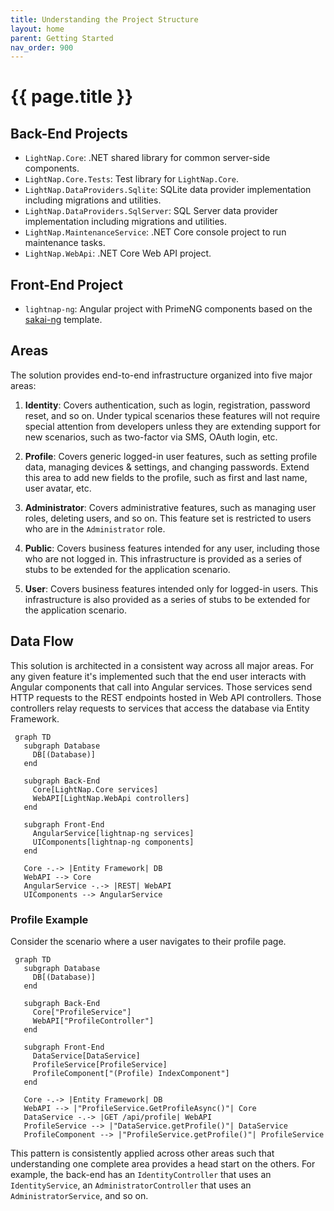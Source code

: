```yaml
---
title: Understanding the Project Structure
layout: home
parent: Getting Started
nav_order: 900
---
```


# {{ page.title }}

## Back-End Projects

- `LightNap.Core`: .NET shared library for common server-side components.
- `LightNap.Core.Tests`: Test library for `LightNap.Core`.
- `LightNap.DataProviders.Sqlite`: SQLite data provider implementation including migrations and utilities.
- `LightNap.DataProviders.SqlServer`: SQL Server data provider implementation including migrations and utilities.
- `LightNap.MaintenanceService`: .NET Core console project to run maintenance tasks.
- `LightNap.WebApi`: .NET Core Web API project.

## Front-End Project

- `lightnap-ng`: Angular project with PrimeNG components based on the [sakai-ng](https://github.com/primefaces/sakai-ng) template.

## Areas

The solution provides end-to-end infrastructure organized into five major areas:

1. **Identity**: Covers authentication, such as login, registration, password reset, and so on. Under typical scenarios these features will not require special attention from developers unless they are extending support for new scenarios, such as two-factor via SMS, OAuth login, etc.

2. **Profile**: Covers generic logged-in user features, such as setting profile data, managing devices & settings, and changing passwords. Extend this area to add new fields to the profile, such as first and last name, user avatar, etc.

3. **Administrator**: Covers administrative features, such as managing user roles, deleting users, and so on. This feature set is restricted to users who are in the `Administrator` role.

4. **Public**: Covers business features intended for any user, including those who are not logged in. This infrastructure is provided as a series of stubs to be extended for the application scenario.

5. **User**: Covers business features intended only for logged-in users. This infrastructure is also provided as a series of stubs to be extended for the application scenario.

## Data Flow

This solution is architected in a consistent way across all major areas. For any given feature it's implemented such that the end user interacts with Angular components that call into Angular services. Those services send HTTP requests to the REST endpoints hosted in Web API controllers. Those controllers relay requests to services that access the database via Entity Framework.

 ```mermaid
  graph TD
    subgraph Database
      DB[(Database)]
    end

    subgraph Back-End
      Core[LightNap.Core services]
      WebAPI[LightNap.WebApi controllers]
    end

    subgraph Front-End
      AngularService[lightnap-ng services]
      UIComponents[lightnap-ng components]
    end

    Core -.-> |Entity Framework| DB
    WebAPI --> Core
    AngularService -.-> |REST| WebAPI
    UIComponents --> AngularService
```

### Profile Example

Consider the scenario where a user navigates to their profile page.

 ```mermaid
  graph TD
    subgraph Database
      DB[(Database)]
    end

    subgraph Back-End
      Core["ProfileService"]
      WebAPI["ProfileController"]
    end

    subgraph Front-End
      DataService[DataService]
      ProfileService[ProfileService]
      ProfileComponent["(Profile) IndexComponent"]
    end

    Core -.-> |Entity Framework| DB
    WebAPI --> |"ProfileService.GetProfileAsync()"| Core
    DataService -.-> |GET /api/profile| WebAPI
    ProfileService --> |"DataService.getProfile()"| DataService
    ProfileComponent --> |"ProfileService.getProfile()"| ProfileService
```

This pattern is consistently applied across other areas such that understanding one complete area provides a head start on the others. For example, the back-end has an `IdentityController` that uses an `IdentityService`, an `AdministratorController` that uses an `AdministratorService`, and so on.
